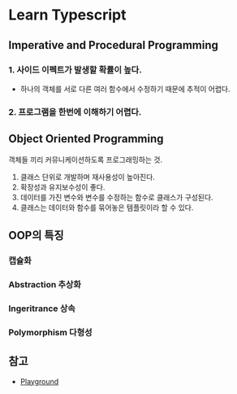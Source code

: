 # Learn Typescript

## Imperative and Procedural Programming

### 1. 사이드 이펙트가 발생할 확률이 높다.

- 하나의 객체를 서로 다른 여러 함수에서 수정하기 때문에 추적이 어렵다.

### 2. 프로그램을 한번에 이해하기 어렵다.

## Object Oriented Programming

객체들 끼리 커뮤니케이션하도록 프로그래밍하는 것.

1. 클래스 단위로 개발하며 재사용성이 높아진다.
2. 확장성과 유지보수성이 좋다.
3. 데이터를 가진 변수와 변수를 수정하는 함수로 클래스가 구성된다.
4. 클래스는 데이터와 함수를 묶어놓은 템플릿이라 할 수 있다.

## OOP의 특징

### 캡슐화

### Abstraction 추상화

### Ingeritrance 상속

### Polymorphism 다형성

## 참고

- [Playground](https://www.typescriptlang.org/play)
